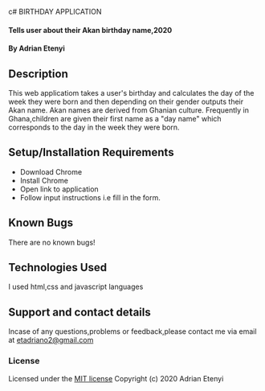 c# BIRTHDAY APPLICATION
#### Tells user about their Akan birthday name,2020
#### By Adrian Etenyi
## Description
This web applicatiom takes a user's birthday and calculates the day of the week they were born and then depending on their gender outputs their Akan name.
Akan names are derived from Ghanian culture. Frequently in Ghana,children are given their first name as a "day name" which corresponds to the day in the week they were born.
## Setup/Installation Requirements
* Download Chrome
* Install Chrome
* Open link to application
* Follow input instructions i.e fill in the form.
## Known Bugs
There are no known bugs!
## Technologies Used
I used html,css and javascript languages
## Support and contact details
Incase of any questions,problems or feedback,please contact me via email at etadriano2@gmail.com
### License
Licensed under the [MIT license](LICENSE)
Copyright (c) 2020 Adrian Etenyi